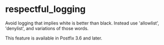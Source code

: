 # respectful_logging 

 Avoid logging that implies white is better than black. Instead
use 'allowlist', 'denylist', and variations of those words. 

 This feature is available in Postfix 3.6 and later. 


